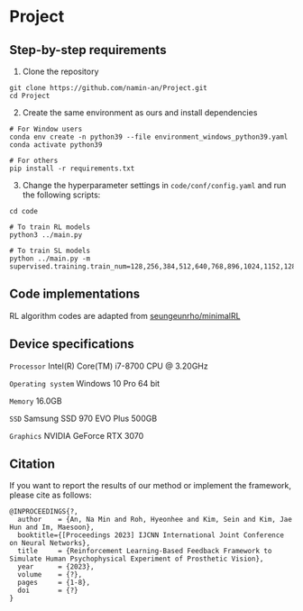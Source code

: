 Project
===============


Step-by-step requirements
-----
1. Clone the repository
```
git clone https://github.com/namin-an/Project.git   
cd Project
```

2. Create the same environment as ours and install dependencies
```
# For Window users
conda env create -n python39 --file environment_windows_python39.yaml   
conda activate python39   

# For others
pip install -r requirements.txt
```

3. Change the hyperparameter settings in `code/conf/config.yaml` and run the following scripts:
```
cd code   

# To train RL models
python3 ../main.py 

# To train SL models
python ../main.py -m supervised.training.train_num=128,256,384,512,640,768,896,1024,1152,1280,1408,1536,166
```


Code implementations
-----
RL algorithm codes are adapted from [seungeunrho/minimalRL](https://github.com/seungeunrho/minimalRL)   


Device specifications
-----

`Processor` Intel(R) Core(TM) i7-8700 CPU @ 3.20GHz

`Operating system` Windows 10 Pro 64 bit

`Memory` 16.0GB

`SSD` Samsung SSD 970 EVO Plus 500GB

`Graphics` NVIDIA GeForce RTX 3070   


Citation
-----
If you want to report the results of our method or implement the framework, please cite as follows:   
```
@INPROCEEDINGS{?,
  author    = {An, Na Min and Roh, Hyeonhee and Kim, Sein and Kim, Jae Hun and Im, Maesoon},
  booktitle={[Proceedings 2023] IJCNN International Joint Conference on Neural Networks}, 
  title     = {Reinforcement Learning-Based Feedback Framework to Simulate Human Psychophysical Experiment of Prosthetic Vision},
  year      = {2023},
  volume    = {?},
  pages     = {1-8},
  doi       = {?}
}
```
